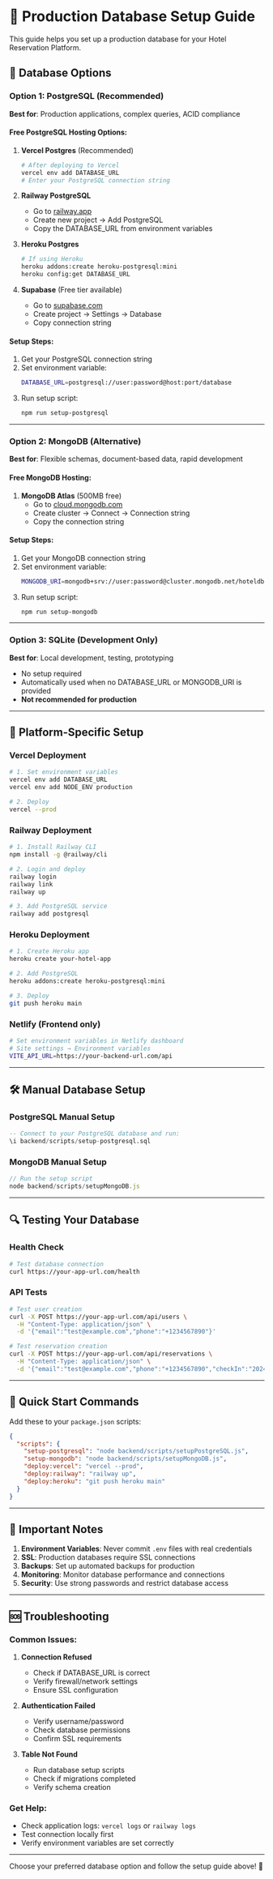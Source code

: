 # 🚀 Production Database Setup Guide

This guide helps you set up a production database for your Hotel Reservation Platform.

## 🎯 Database Options

### Option 1: PostgreSQL (Recommended)

**Best for**: Production applications, complex queries, ACID compliance

#### Free PostgreSQL Hosting Options:

1. **Vercel Postgres** (Recommended)

   ```bash
   # After deploying to Vercel
   vercel env add DATABASE_URL
   # Enter your PostgreSQL connection string
   ```

2. **Railway PostgreSQL**

   - Go to [railway.app](https://railway.app)
   - Create new project → Add PostgreSQL
   - Copy the DATABASE_URL from environment variables

3. **Heroku Postgres**

   ```bash
   # If using Heroku
   heroku addons:create heroku-postgresql:mini
   heroku config:get DATABASE_URL
   ```

4. **Supabase** (Free tier available)
   - Go to [supabase.com](https://supabase.com)
   - Create project → Settings → Database
   - Copy connection string

#### Setup Steps:

1. Get your PostgreSQL connection string
2. Set environment variable:
   ```bash
   DATABASE_URL=postgresql://user:password@host:port/database
   ```
3. Run setup script:
   ```bash
   npm run setup-postgresql
   ```

---

### Option 2: MongoDB (Alternative)

**Best for**: Flexible schemas, document-based data, rapid development

#### Free MongoDB Hosting:

1. **MongoDB Atlas** (500MB free)
   - Go to [cloud.mongodb.com](https://cloud.mongodb.com)
   - Create cluster → Connect → Connection string
   - Copy the connection string

#### Setup Steps:

1. Get your MongoDB connection string
2. Set environment variable:
   ```bash
   MONGODB_URI=mongodb+srv://user:password@cluster.mongodb.net/hoteldb
   ```
3. Run setup script:
   ```bash
   npm run setup-mongodb
   ```

---

### Option 3: SQLite (Development Only)

**Best for**: Local development, testing, prototyping

- No setup required
- Automatically used when no DATABASE_URL or MONGODB_URI is provided
- **Not recommended for production**

---

## 🔧 Platform-Specific Setup

### Vercel Deployment

```bash
# 1. Set environment variables
vercel env add DATABASE_URL
vercel env add NODE_ENV production

# 2. Deploy
vercel --prod
```

### Railway Deployment

```bash
# 1. Install Railway CLI
npm install -g @railway/cli

# 2. Login and deploy
railway login
railway link
railway up

# 3. Add PostgreSQL service
railway add postgresql
```

### Heroku Deployment

```bash
# 1. Create Heroku app
heroku create your-hotel-app

# 2. Add PostgreSQL
heroku addons:create heroku-postgresql:mini

# 3. Deploy
git push heroku main
```

### Netlify (Frontend only)

```bash
# Set environment variables in Netlify dashboard
# Site settings → Environment variables
VITE_API_URL=https://your-backend-url.com/api
```

---

## 🛠️ Manual Database Setup

### PostgreSQL Manual Setup

```sql
-- Connect to your PostgreSQL database and run:
\i backend/scripts/setup-postgresql.sql
```

### MongoDB Manual Setup

```javascript
// Run the setup script
node backend/scripts/setupMongoDB.js
```

---

## 🔍 Testing Your Database

### Health Check

```bash
# Test database connection
curl https://your-app-url.com/health
```

### API Tests

```bash
# Test user creation
curl -X POST https://your-app-url.com/api/users \
  -H "Content-Type: application/json" \
  -d '{"email":"test@example.com","phone":"+1234567890"}'

# Test reservation creation
curl -X POST https://your-app-url.com/api/reservations \
  -H "Content-Type: application/json" \
  -d '{"email":"test@example.com","phone":"+1234567890","checkIn":"2024-12-01","checkOut":"2024-12-03","type":"daily"}'
```

---

## 🎉 Quick Start Commands

Add these to your `package.json` scripts:

```json
{
  "scripts": {
    "setup-postgresql": "node backend/scripts/setupPostgreSQL.js",
    "setup-mongodb": "node backend/scripts/setupMongoDB.js",
    "deploy:vercel": "vercel --prod",
    "deploy:railway": "railway up",
    "deploy:heroku": "git push heroku main"
  }
}
```

---

## 🚨 Important Notes

1. **Environment Variables**: Never commit `.env` files with real credentials
2. **SSL**: Production databases require SSL connections
3. **Backups**: Set up automated backups for production
4. **Monitoring**: Monitor database performance and connections
5. **Security**: Use strong passwords and restrict database access

---

## 🆘 Troubleshooting

### Common Issues:

1. **Connection Refused**

   - Check if DATABASE_URL is correct
   - Verify firewall/network settings
   - Ensure SSL configuration

2. **Authentication Failed**

   - Verify username/password
   - Check database permissions
   - Confirm SSL requirements

3. **Table Not Found**
   - Run database setup scripts
   - Check if migrations completed
   - Verify schema creation

### Get Help:

- Check application logs: `vercel logs` or `railway logs`
- Test connection locally first
- Verify environment variables are set correctly

---

Choose your preferred database option and follow the setup guide above! 🎯
